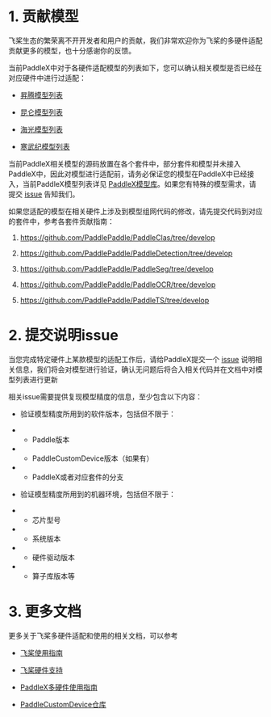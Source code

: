 # 1. 贡献模型

飞桨生态的繁荣离不开开发者和用户的贡献，我们非常欢迎你为飞桨的多硬件适配贡献更多的模型，也十分感谢你的反馈。

当前PaddleX中对于各硬件适配模型的列表如下，您可以确认相关模型是否已经在对应硬件中进行过适配：

* [昇腾模型列表](../models/support_npu_model_list.md)

* [昆仑模型列表](../models/support_xpu_model_list.md)

* [海光模型列表](../models/support_dcu_model_list.md)

* [寒武纪模型列表](../models/support_mlu_model_list.md)

当前PaddleX相关模型的源码放置在各个套件中，部分套件和模型并未接入PaddleX中，因此对模型进行适配前，请务必保证您的模型在PaddleX中已经接入，当前PaddleX模型列表详见 [PaddleX模型库](../models/support_model_list.md)。如果您有特殊的模型需求，请提交 [issue](https://github.com/PaddlePaddle/PaddleX/issues/new?assignees=&labels=&projects=&template=5_other.md&title=) 告知我们。

如果您适配的模型在相关硬件上涉及到模型组网代码的修改，请先提交代码到对应的套件中，参考各套件贡献指南：

1. https://github.com/PaddlePaddle/PaddleClas/tree/develop

2. https://github.com/PaddlePaddle/PaddleDetection/tree/develop

3. https://github.com/PaddlePaddle/PaddleSeg/tree/develop

4. https://github.com/PaddlePaddle/PaddleOCR/tree/develop

5. https://github.com/PaddlePaddle/PaddleTS/tree/develop

# 2. 提交说明issue

当您完成特定硬件上某款模型的适配工作后，请给PaddleX提交一个 [issue](https://github.com/PaddlePaddle/PaddleX/issues/new?assignees=&labels=&projects=&template=6_hardware_contribute.md&title=) 说明相关信息，我们将会对模型进行验证，确认无问题后将合入相关代码并在文档中对模型列表进行更新

相关issue需要提供复现模型精度的信息，至少包含以下内容：

* 验证模型精度所用到的软件版本，包括但不限于：

* * Paddle版本

* * PaddleCustomDevice版本（如果有）

* * PaddleX或者对应套件的分支

* 验证模型精度所用到的机器环境，包括但不限于：

* * 芯片型号

* * 系统版本

* * 硬件驱动版本

* * 算子库版本等

# 3. 更多文档

更多关于飞桨多硬件适配和使用的相关文档，可以参考

* [飞桨使用指南](https://www.paddlepaddle.org.cn/documentation/docs/zh/develop/guides/index_cn.html)

* [飞桨硬件支持](https://www.paddlepaddle.org.cn/documentation/docs/zh/develop/hardware_support/index_cn.html)

* [PaddleX多硬件使用指南](../base/devices_use_guidance.md)

* [PaddleCustomDevice仓库](https://github.com/PaddlePaddle/PaddleCustomDevice)
